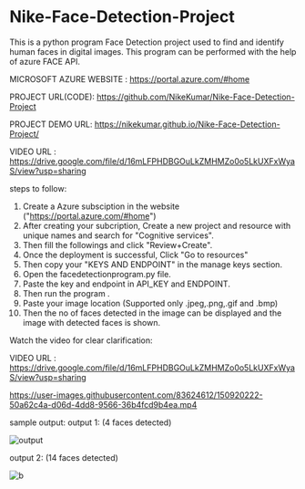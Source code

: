 # Nike-Face-Detection-Project
This is a python program Face Detection project used to find and identify human faces in digital images. This program can be performed with the help of azure FACE API.

MICROSOFT AZURE WEBSITE : https://portal.azure.com/#home

PROJECT URL(CODE): https://github.com/NikeKumar/Nike-Face-Detection-Project

PROJECT DEMO URL: https://nikekumar.github.io/Nike-Face-Detection-Project/
 
VIDEO URL : https://drive.google.com/file/d/16mLFPHDBGOuLkZMHMZo0o5LkUXFxWyaS/view?usp=sharing
 
steps to follow:

1. Create a Azure subsciption in the website ("https://portal.azure.com/#home")
2. After creating your subcription, Create a new project and resource with unique names and search for "Cognitive services".
3. Then fill the followings and click "Review+Create".
4. Once the deployment is successful, Click "Go to resources"
5. Then copy your "KEYS AND ENDPOINT" in the manage keys section.
6. Open the facedetectionprogram.py file.
7. Paste the key and endpoint in API_KEY and ENDPOINT.
8. Then run the program .
9. Paste your image location (Supported only .jpeg,.png,.gif and .bmp)
10. Then the no of faces detected in the image can be displayed and the image with detected faces is shown.

Watch the video for clear clarification:

VIDEO URL : https://drive.google.com/file/d/16mLFPHDBGOuLkZMHMZo0o5LkUXFxWyaS/view?usp=sharing

https://user-images.githubusercontent.com/83624612/150920222-50a62c4a-d06d-4dd8-9566-36b4fcd9b4ea.mp4



sample output:
output 1:
(4 faces detected)

![output](https://user-images.githubusercontent.com/83624612/150482437-21937961-1192-464f-bfbc-21dac6a0cc60.jpg)

output 2:
(14 faces detected)

![b](https://user-images.githubusercontent.com/83624612/150921549-b47b56db-cb17-465a-968c-a2f051a9bd5e.jpg)
